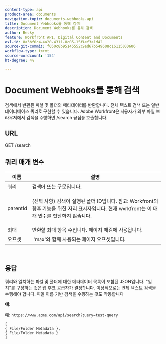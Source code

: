 ```yaml
---
content-type: api
product-area: documents
navigation-topic: documents-webhooks-api
title: Document Webhooks를 통해 검색
description: Document Webhooks를 통해 검색
author: Becky
feature: Workfront API, Digital Content and Documents
exl-id: 8a3bf0c4-4a20-4311-8c05-15f4ef3a1d42
source-git-commit: f050c8b95145552c9ed67b549608c16115000606
workflow-type: tm+mt
source-wordcount: '154'
ht-degree: 4%

---
```


# Document Webhooks를 통해 검색

검색에서 반환된 파일 및 폴더의 메타데이터를 반환합니다. 전체 텍스트 검색 또는 일반 데이터베이스 쿼리로 구현할 수 있습니다. Adobe Workfront은 사용자가 외부 파일 브라우저에서 검색을 수행하면 /search 끝점을 호출합니다.

## URL

GET /search

## 쿼리 매개 변수

<table style="table-layout:auto"> 
 <col> 
 <col> 
 <thead> 
  <tr> 
   <th>이름 </th> 
   <th>설명</th> 
  </tr> 
 </thead> 
 <tbody> 
  <tr> 
   <td>쿼리</td> 
   <td>검색어 또는 구문입니다.</td> 
  </tr> 
  <tr> 
   <td>parentId</td> 
   <td> <p>(선택 사항) 검색이 실행된 폴더 ID입니다. 참고: Workfront의 향후 기능을 위한 자리 표시자입니다. 현재 workfront는 이 매개 변수를 전달하지 않습니다. </p> </td> 
  </tr> 
  <tr> 
   <td>최대</td> 
   <td>반환할 최대 항목 수입니다. 페이지 매김에 사용됩니다.</td> 
  </tr> 
  <tr> 
   <td>오프셋</td> 
   <td> 'max'와 함께 사용되는 페이지 오프셋입니다.</td> 
  </tr> 
 </tbody> 
</table>

 

## 응답

쿼리와 일치하는 파일 및 폴더에 대한 메타데이터 목록이 포함된 JSON입니다. &quot;일치&quot;를 구성하는 것은 웹 후크 공급자가 결정합니다. 이상적으로는 전체 텍스트 검색을 수행해야 합니다. 파일 이름 기반 검색을 수행하는 것도 작동합니다.

**예:**

예:  `https://www.acme.com/api/search?query=test-query`

```
[ 
{ File/Folder Metadata },
{ File/Folder Metadata } 
]
```
